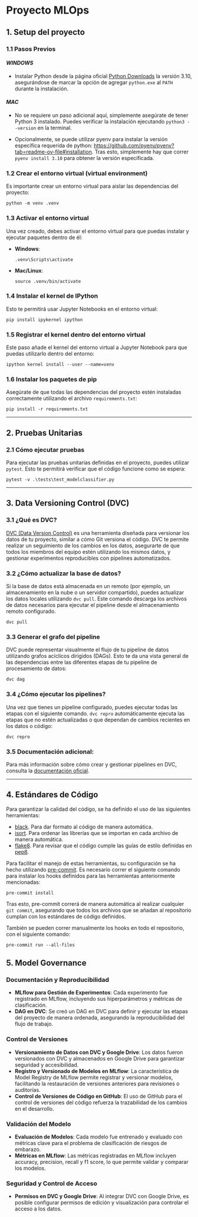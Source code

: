 # Proyecto MLOps

## 1. Setup del proyecto

### 1.1 Pasos Previos

#### _WINDOWS_

- Instalar Python desde la página oficial [Python Downloads](https://www.python.org/downloads/) la versión 3.10, asegurándose de marcar la opción de agregar `python.exe` al `PATH` durante la instalación.

#### _MAC_

- No se requiere un paso adicional aquí, simplemente asegúrate de tener Python 3 instalado. Puedes verificar la instalación ejecutando `python3 --version` en la terminal.

- Opcionalmente, se puede utilizar pyenv para instalar la versión específica requerida de python: https://github.com/pyenv/pyenv?tab=readme-ov-file#installation. Tras esto, simplemente hay que correr `pyenv install 3.10` para obtener la versión especificada.

### 1.2 Crear el entorno virtual (virtual environment)

Es importante crear un entorno virtual para aislar las dependencias del proyecto:

```
python -m venv .venv
```

### 1.3 Activar el entorno virtual

Una vez creado, debes activar el entorno virtual para que puedas instalar y ejecutar paquetes dentro de él:

- **Windows**:

  ```
  .venv\Scripts\activate
  ```

- **Mac/Linux**:
  ```
  source .venv/bin/activate
  ```

### 1.4 Instalar el kernel de IPython

Esto te permitirá usar Jupyter Notebooks en el entorno virtual:

```
pip install ipykernel ipython
```

### 1.5 Registrar el kernel dentro del entorno virtual

Este paso añade el kernel del entorno virtual a Jupyter Notebook para que puedas utilizarlo dentro del entorno:

```
ipython kernel install --user --name=venv
```

### 1.6 Instalar los paquetes de pip

Asegúrate de que todas las dependencias del proyecto estén instaladas correctamente utilizando el archivo `requirements.txt`:

```
pip install -r requirements.txt
```

---

## 2. Pruebas Unitarias

### 2.1 Cómo ejecutar pruebas

Para ejecutar las pruebas unitarias definidas en el proyecto, puedes utilizar `pytest`. Esto te permitirá verificar que el código funcione como se espera:

```
pytest -v .\tests\test_modelclassifier.py
```

---

## 3. Data Versioning Control (DVC)

### 3.1 ¿Qué es DVC?

[DVC (Data Version Control)](https://dvc.org) es una herramienta diseñada para versionar los datos de tu proyecto, similar a cómo Git versiona el código. DVC te permite realizar un seguimiento de los cambios en los datos, asegurarte de que todos los miembros del equipo estén utilizando los mismos datos, y gestionar experimentos reproducibles con pipelines automatizados.

### 3.2 ¿Cómo actualizar la base de datos?

Si la base de datos está almacenada en un remoto (por ejemplo, un almacenamiento en la nube o un servidor compartido), puedes actualizar los datos locales utilizando `dvc pull`. Este comando descarga los archivos de datos necesarios para ejecutar el pipeline desde el almacenamiento remoto configurado.

```
dvc pull
```

### 3.3 Generar el grafo del pipeline

DVC puede representar visualmente el flujo de tu pipeline de datos utilizando grafos acíclicos dirigidos (DAGs). Esto te da una vista general de las dependencias entre las diferentes etapas de tu pipeline de procesamiento de datos:

```
dvc dag
```

### 3.4 ¿Cómo ejecutar los pipelines?

Una vez que tienes un pipeline configurado, puedes ejecutar todas las etapas con el siguiente comando. `dvc repro` automáticamente ejecuta las etapas que no estén actualizadas o que dependan de cambios recientes en los datos o código:

```
dvc repro
```

### 3.5 Documentación adicional:

Para más información sobre cómo crear y gestionar pipelines en DVC, consulta la [documentación oficial](https://dvc.org/doc/start/data-pipelines/data-pipelines).

---

## 4. Estándares de Código

Para garantizar la calidad del código, se ha definido el uso de las siguientes herramientas:

- [black](https://black.readthedocs.io/en/stable/). Para dar formato al código de manera automática.
- [isort](https://pycqa.github.io/isort/). Para ordenar las librerías que se importan en cada archivo de manera automática.
- [flake8](https://flake8.pycqa.org/en/latest/index.html#). Para revisar que el código cumple las guías de estilo definidas en [pep8](https://peps.python.org/pep-0008/).

Para facilitar el manejo de estas herramientas, su configuración se ha hecho utilizando [pre-commit](https://pre-commit.com/). Es necesario correr el siguiente comando para instalar los hooks definidos para las herramientas anteriormente mencionadas:

```
pre-commit install
```

Tras esto, pre-commit correrá de manera automática al realizar cualquier `git commit`, asegurando que todos los archivos que se añadan al repositorio cumplan con los estándares de código definidos.

También se pueden correr manualmente los hooks en todo el repositorio, con el siguiente comando:

```
pre-commit run --all-files
```
## 5. Model Governance
### Documentación y Reproducibilidad

- **MLflow para Gestión de Experimentos**: Cada experimento fue registrado en MLflow, incluyendo sus hiperparámetros y métricas de clasificación.
- **DAG en DVC**: Se creó un DAG en DVC para definir y ejecutar las etapas del proyecto de manera ordenada, asegurando la reproducibilidad del flujo de trabajo.

### Control de Versiones

- **Versionamiento de Datos con DVC y Google Drive**: Los datos fueron versionados con DVC y almacenados en Google Drive para garantizar seguridad y accesibilidad.
- **Registro y Versionado de Modelos en MLflow**: La característica de Model Registry de MLflow permite registrar y versionar modelos, facilitando la restauración de versiones anteriores para revisiones o auditorías.
- **Control de Versiones de Código en GitHub**: El uso de GitHub para el control de versiones del código refuerza la trazabilidad de los cambios en el desarrollo.
### Validación del Modelo

- **Evaluación de Modelos**: Cada modelo fue entrenado y evaluado con métricas clave para el problema de clasificación de riesgos de embarazo.
- **Métricas en MLflow**: Las métricas registradas en MLflow incluyen accuracy, precision, recall y f1 score, lo que permite validar y comparar los modelos.

### Seguridad y Control de Acceso

- **Permisos en DVC y Google Drive**: Al integrar DVC con Google Drive, es posible configurar permisos de edición y visualización para controlar el acceso a los datos.
